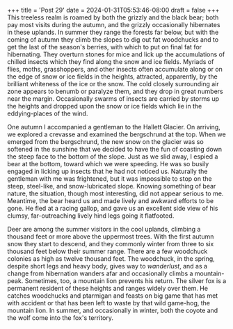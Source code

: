 +++
title = 'Post 29'
date = 2024-01-31T05:53:46-08:00
draft = false
+++
This treeless realm is roamed by both the grizzly and the black bear; both pay most visits during the autumn, and the grizzly occasionally hibernates in these uplands. In summer they range the forests far below, but with the coming of autumn they climb the slopes to dig out fat woodchucks and to get the last of the season's berries, with which to put on final fat for hibernating. They overturn stones for mice and lick up the accumulations of chilled insects which they find along the snow and ice fields. Myriads of flies, moths, grasshoppers, and other insects often accumulate along or on the edge of snow or ice fields in the heights, attracted, apparently, by the brilliant whiteness of the ice or the snow. The cold closely surrounding air zone appears to benumb or paralyze them, and they drop in great numbers near the margin. Occasionally swarms of insects are carried by storms up the heights and dropped upon the snow or ice fields which lie in the eddying-places of the wind.

One autumn I accompanied a gentleman to the Hallett Glacier. On arriving, we explored a crevasse and examined the bergschrund at the top. When we emerged from the bergschrund, the new snow on the glacier was so softened in the sunshine that we decided to have the fun of coasting down the steep face to the bottom of the slope. Just as we slid away, I espied a bear at the bottom, toward which we were speeding. He was so busily engaged in licking up insects that he had not noticed us. Naturally the gentleman with me was frightened, but it was impossible to stop on the steep, steel-like, and snow-lubricated slope. Knowing something of bear nature, the situation, though most interesting, did not appear serious to me. Meantime, the bear heard us and made lively and awkward efforts to be gone. He fled at a racing gallop, and gave us an excellent side view of his clumsy, far-outreaching lively hind legs going it flatfooted.

Deer are among the summer visitors in the cool uplands, climbing a thousand feet or more above the uppermost trees. With the first autumn snow they start to descend, and they commonly winter from three to six thousand feet below their summer range. There are a few woodchuck colonies as high as twelve thousand feet. The woodchuck, in the spring, despite short legs and heavy body, gives way to _wanderlust_, and as a change from hibernation wanders afar and occasionally climbs a mountain-peak. Sometimes, too, a mountain lion prevents his return. The silver fox is a permanent resident of these heights and ranges widely over them. He catches woodchucks and ptarmigan and feasts on big game that has met with accident or that has been left to waste by that wild game-hog, the mountain lion. In summer, and occasionally in winter, both the coyote and the wolf come into the fox's territory.
